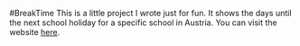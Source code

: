#BreakTime
This is a little project I wrote just for fun. It shows the days until the next school holiday for a specific school in Austria.
You can visit the website [here](openbreaktime.netlify.app).
